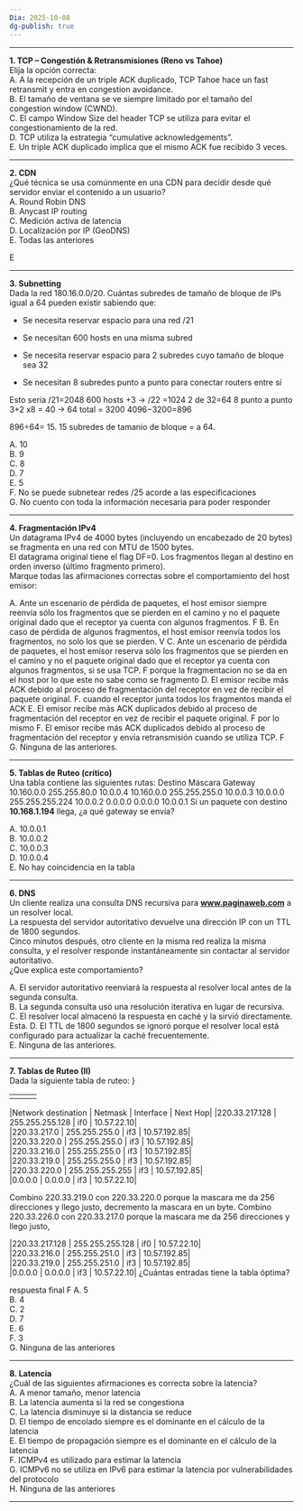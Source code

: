 ```yaml
---
Dia: 2025-10-08
dg-publish: true
---
```

---

**1. TCP – Congestión & Retransmisiones (Reno vs Tahoe)**  
Elija la opción correcta:  
A. A la recepción de un triple ACK duplicado, TCP Tahoe hace un fast retransmit y entra en congestion avoidance.  
B. El tamaño de ventana se ve siempre limitado por el tamaño del congestion window (CWND).  
C. El campo Window Size del header TCP se utiliza para evitar el congestionamiento de la red.  
D. TCP utiliza la estrategia “cumulative acknowledgements”.  
E. Un triple ACK duplicado implica que el mismo ACK fue recibido 3 veces.

---

**2. CDN**  
¿Qué técnica se usa comúnmente en una CDN para decidir desde qué servidor enviar el contenido a un usuario?  
A. Round Robin DNS  
B. Anycast IP routing  
C. Medición activa de latencia  
D. Localización por IP (GeoDNS)  
E. Todas las anteriores

E 

---

**3. Subnetting**  
Dada la red 180.16.0.0/20. Cuántas subredes de tamaño de bloque de IPs igual a 64 pueden existir sabiendo que:

- Se necesita reservar espacio para una red /21
    
- Se necesitan 600 hosts en una misma subred
    
- Se necesita reservar espacio para 2 subredes cuyo tamaño de bloque sea 32
    
- Se necesitan 8 subredes punto a punto para conectar routers entre sí
    

Esto seria /21=2048 
600 hosts +3 -> /22 =1024
2 de 32=64 
8 punto a punto 3+2 x8 = 40 -> 64
total = 3200
4096−3200=896

896÷64= 15. 15 subredes de tamanio de bloque = a 64.

A. 10  
B. 9  
C. 8  
D. 7  
E. 5  
F. No se puede subnetear redes /25 acorde a las especificaciones  
G. No cuento con toda la información necesaria para poder responder

---

**4. Fragmentación IPv4**  
Un datagrama IPv4 de 4000 bytes (incluyendo un encabezado de 20 bytes) se fragmenta en una red con MTU de 1500 bytes.  
El datagrama original tiene el flag DF=0. Los fragmentos llegan al destino en orden inverso (último fragmento primero).  
Marque todas las afirmaciones correctas sobre el comportamiento del host emisor:

A. Ante un escenario de pérdida de paquetes, el host emisor siempre reenvía sólo los fragmentos que se pierden en el camino y no el paquete original dado que el receptor ya cuenta con algunos fragmentos.  F
B. En caso de pérdida de algunos fragmentos, el host emisor reenvía todos los fragmentos, no solo los que se pierden.  V
C. Ante un escenario de pérdida de paquetes, el host emisor reserva sólo los fragmentos que se pierden en el camino y no el paquete original dado que el receptor ya cuenta con algunos fragmentos, si se usa TCP.  F porque la fragmentacion no se da en el host por lo que este no sabe como se fragmento
D. El emisor recibe más ACK debido al proceso de fragmentación del receptor en vez de recibir el paquete original.  F. cuando el receptor junta todos los fragmentos manda el ACK
E. El emisor recibe más ACK duplicados debido al proceso de fragmentación del receptor en vez de recibir el paquete original.  F por lo mismo
F. El emisor recibe más ACK duplicados debido al proceso de fragmentación del receptor y envía retransmisión cuando se utiliza TCP.  F
G. Ninguna de las anteriores.

---

**5. Tablas de Ruteo (crítico)**  
Una tabla contiene las siguientes rutas:
Destino      Máscara         Gateway
10.160.0.0   255.255.80.0    10.0.0.4
10.160.0.0   255.255.255.0   10.0.0.3
10.0.0.0     255.255.255.224 10.0.0.2
0.0.0.0      0.0.0.0         10.0.0.1
Si un paquete con destino **10.168.1.194** llega, ¿a qué gateway se envía?  

A. 10.0.0.1  
B. 10.0.0.2  
C. 10.0.0.3  
D. 10.0.0.4  
E. No hay coincidencia en la tabla  

---

**6. DNS**  
Un cliente realiza una consulta DNS recursiva para **www.paginaweb.com** a un resolver local.  
La respuesta del servidor autoritativo devuelve una dirección IP con un TTL de 1800 segundos.  
Cinco minutos después, otro cliente en la misma red realiza la misma consulta, y el resolver responde instantáneamente sin contactar al servidor autoritativo.  
¿Que explica este comportamiento?  

A. El servidor autoritativo reenviará la respuesta al resolver local antes de la segunda consulta.  
B. La segunda consulta usó una resolución iterativa en lugar de recursiva.  
C. El resolver local almacenó la respuesta en caché y la sirvió directamente.  Esta.
D. El TTL de 1800 segundos se ignoró porque el resolver local está configurado para actualizar la caché frecuentemente.  
E. Ninguna de las anteriores.  

---

**7. Tablas de Ruteo (II)**  
Dada la siguiente tabla de ruteo: }



|     |     |     |
| --- | --- | --- |
|     |     |     |

|Network destination | Netmask | Interface | Next Hop|
|220.33.217.128 | 255.255.255.128 | if0 | 10.57.22.10|  
|220.33.217.0 | 255.255.255.0 | if3 | 10.57.192.85|  
|220.33.220.0 | 255.255.255.0 | if3 | 10.57.192.85|  
|220.33.216.0 | 255.255.255.0 | if3 | 10.57.192.85|  
|220.33.219.0 | 255.255.255.0 | if3 | 10.57.192.85|  
|220.33.220.0 | 255.255.255.255 | if3 | 10.57.192.85|  
|0.0.0.0 | 0.0.0.0 | if3 | 10.57.22.10|


Combino 220.33.219.0  con 220.33.220.0 porque la mascara me da 256 direcciones y llego justo, decremento la mascara en un byte.
Combino 220.33.226.0  con 220.33.217.0 porque la mascara me da 256 direcciones y llego justo, 

|220.33.217.128 | 255.255.255.128 | if0 | 10.57.22.10|  
|220.33.216.0 | 255.255.251.0 | if3 | 10.57.192.85|  
|220.33.219.0 | 255.255.251.0 | if3 | 10.57.192.85|  
|0.0.0.0 | 0.0.0.0 | if3 | 10.57.22.10|
¿Cuántas entradas tiene la tabla óptima?  

respuesta final F
A. 5  
B. 4  
C. 2  
D. 7  
E. 6  
F. 3  
G. Ninguna de las anteriores  

---

**8. Latencia**  
¿Cuál de las siguientes afirmaciones es correcta sobre la latencia?  
A. A menor tamaño, menor latencia  
B. La latencia aumenta si la red se congestiona  
C. La latencia disminuye si la distancia se reduce  
D. El tiempo de encolado siempre es el dominante en el cálculo de la latencia  
E. El tiempo de propagación siempre es el dominante en el cálculo de la latencia  
F. ICMPv4 es utilizado para estimar la latencia  
G. ICMPv6 no se utiliza en IPv6 para estimar la latencia por vulnerabilidades del protocolo  
H. Ninguna de las anteriores  

---

